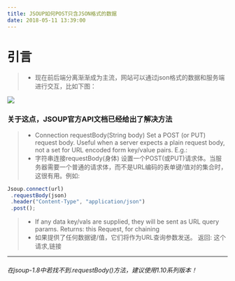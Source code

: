 ```yaml
---
title: JSOUP如何POST只含JSON格式的数据
date: 2018-05-11 13:39:00
---
```

# 引言

>*  现在前后端分离渐渐成为主流，网站可以通过json格式的数据和服务端进行交互，比如下图：

![](/Users/yueshutong/Downloads/md/2018/LOCAL/20180511JSOUP如何POST只含JSON格式的数据/1136672-20190623135525605-335300788.png)

### 关于这点，JSOUP官方API文档已经给出了解决方法

>*  Connection requestBody​(String body)   Set a POST (or PUT) request body. Useful when a server expects a plain request body, not a set for URL encoded form key/value pairs. E.g.:
>*  字符串连接requestBody(身体)   设置一个POST(或PUT)请求体。当服务器需要一个普通的请求体，而不是URL编码的表单键/值对的集合时，这很有用。例如:

```javascript
Jsoup.connect(url)
 .requestBody(json)
 .header("Content-Type", "application/json")
 .post();
```

>*  If any data key/vals are supplied, they will be sent as URL query params.   Returns:   this Request, for chaining
>*  如果提供了任何数据键/值，它们将作为URL查询参数发送。   返回:   这个请求,链接

---

###### 在jsoup-1.8中若找不到.requestBody()方法，建议使用1.10系列版本！